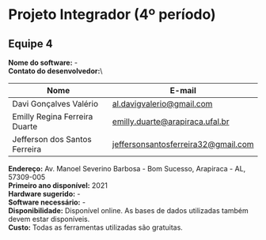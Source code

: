 # Projeto Integrador (4º período)
## Equipe 4

**Nome do software:** -\
**Contato do desenvolvedor:**\

| Nome                          | E-mail                              |
|-------------------------------|-------------------------------------|
| Davi Gonçalves Valério        | al.davigvalerio@gmail.com           |
| Emilly Regina Ferreira Duarte | emilly.duarte@arapiraca.ufal.br     |
| Jefferson dos Santos Ferreira | jeffersonsantosferreira32@gmail.com |

**Endereço:** Av. Manoel Severino Barbosa - Bom Sucesso, Arapiraca - AL, 57309-005\
**Primeiro ano disponível:** 2021\
**Hardware sugerido:** -\
**Software necessário:** -\
**Disponibilidade:** Disponível online. As bases de dados utilizadas também devem estar disponíveis.\
**Custo:** Todas as ferramentas utilizadas são gratuitas.
